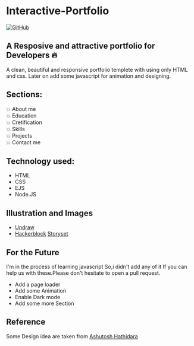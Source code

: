 # Interactive-Portfolio 
[![GitHub](https://img.shields.io/github/license/AjitVerma15/Interactive-Portfolio?color=green)](https://img.shields.io/github/license/AjitVerma15/Interactive-Portfolio)

## A Resposive and attractive portfolio for Developers 🔥
A clean, beautiful and responsive portfolio templete with using only HTML and css.
Later on add some javascript for animation and designing.




## Sections:
💥 About me\
💥 Education\
💥 Cretification\
💥 Skills\
💥 Projects\
💥 Contact me

## Technology used:
- HTML
- CSS
- EJS
- Node.JS

## Illustration and Images
- [Undraw](https://undraw.co/)
- [Hackerblock](https://hack.codingblocks.com/)
<a href="https://storyset.com/process">Storyset</a>

## For the Future
I'm in the process of learning javascript So,i didn't add any of it 
If you can help us with these.Please don't hesitate to open a pull request.
- Add a page loader
- Add some Animation
- Enable Dark mode
- Add some more Section

## Reference 
Some Design idea are taken from [Ashutosh Hathidara](https://github.com/ashutosh1919/masterPortfolio)
